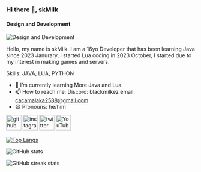 ### Hi there 👋, skMilk
#### Design and Development
![Design and Development](https://yt3.googleusercontent.com/AXLpV_CCjmbsCXe1Pg4W3jRFv-AKelEzqjlx1IEBf4nwZC2vehdB9TAB2F-nRErqJDl3wH-t3Q=w1707-fcrop64=1,00005a57ffffa5a8-k-c0xffffffff-no-nd-rj)

Hello, my name is skMilk. I am a 16yo Developer that has been learning Java since 2023 Janurary, i started Lua coding in 2023 October,
I started due to my interest in making games and servers. 

Skills: JAVA, LUA, PYTHON

- 🌱 I’m currently learning More Java and Lua 
- 📫 How to reach me: Discord: blackmilkez email: cacamalaka2588@gmail.com 
- 😄 Pronouns: he/him 


[<img src='https://cdn.jsdelivr.net/npm/simple-icons@3.0.1/icons/github.svg' alt='github' height='40'>](https://github.com/skMilk)  [<img src='https://cdn.jsdelivr.net/npm/simple-icons@3.0.1/icons/instagram.svg' alt='instagram' height='40'>](https://www.instagram.com/akhqlid/)  [<img src='https://cdn.jsdelivr.net/npm/simple-icons@3.0.1/icons/twitter.svg' alt='twitter' height='40'>](https://twitter.com/dobalobscrust)  [<img src='https://cdn.jsdelivr.net/npm/simple-icons@3.0.1/icons/youtube.svg' alt='YouTube' height='40'>](https://www.youtube.com/channel/wsynr)  

[![Top Langs](https://github-readme-stats.vercel.app/api/top-langs/?username=skMilk)](https://github.com/anuraghazra/github-readme-stats)

![GitHub stats](https://github-readme-stats.vercel.app/api?username=skMilk&show_icons=true)  

![GitHub streak stats](https://streak-stats.demolab.com/?user=skMilk)  

